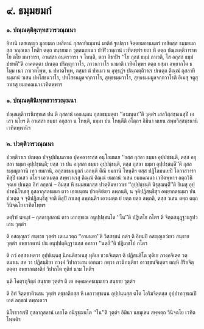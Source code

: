 <h1>๙. ธมฺมยมกํ</h1>
<h3>๑. ปณฺณตฺติอุเทฺทสวารวณฺณนา</h3>
<p> อิทานิ  เตสเญฺญว มูลยมเก เทสิตานํ กุสลาทิธมฺมานํ มาติกํ ฐเปตฺวา จิตฺตยมกานนฺตรํ เทสิตสฺส ธมฺมยมกสฺส วณฺณนา โหติฯ ตตฺถ ขนฺธยมเก วุตฺตนเยเนว ปาฬิววตฺถานํ เวทิตพฺพํฯ ยถา หิ ตตฺถ ปณฺณตฺติวาราทโย ตโย มหาวารา, อวเสสา อนฺตรวารา จ โหนฺติ, ตถา อิธาปิฯ ‘‘โย กุสลํ ธมฺมํ ภาเวติ, โส อกุสลํ ธมฺมํ ปชหตี’’ติ อาคตตฺตา ปเนตฺถ ปริญฺญาวาโร, ภาวนาวาโร นามาติ เวทิตโพฺพฯ ตตฺถ ยสฺมา อพฺยากโต ธโมฺม เนว ภาเวตโพฺพ, น ปหาตโพฺพ, ตสฺมา ตํ ปทเมว น อุทฺธฎํฯ ปณฺณตฺติวาเร ปเนตฺถ ติณฺณํ กุสลาทิธมฺมานํ วเสน ปทโสธนวาโร, ปทโสธนมูลจกฺกวาโร, สุทฺธธมฺมวาโร, สุทฺธธมฺมมูลจกฺกวาโรติ  อิเมสุ จตูสุ วาเรสุ ยมกคณนา เวทิตพฺพาฯ</p>


<h3>๑. ปณฺณตฺตินิเทฺทสวารวณฺณนา</h3>
<p> ปณฺณตฺติวารนิเทฺทเส ปน ติ กุสลานํ เอกเนฺตน กุสลธมฺมตฺตา ‘‘อามนฺตา’’ติ วุตฺตํฯ เสสวิสฺสชฺชเนสุปิ เอเสว นโยฯ ติ อวเสสา ธมฺมา อกุสลา น โหนฺติ, ธมฺมา ปน โหนฺตีติ อโตฺถฯ อิมินา นเยน สพฺพวิสฺสชฺชนานิ เวทิตพฺพานิฯ</p>

</p>


<h3>๒. ปวตฺติวารวณฺณนา</h3>
<p> ปวตฺติวาเร  ปเนตฺถ ปจฺจุปฺปนฺนกาเล ปุคฺคลวารสฺส อนุโลมนเย ‘‘ยสฺส กุสลา ธมฺมา อุปฺปชฺชนฺติ, ตสฺส อกุสลา ธมฺมา อุปฺปชฺชนฺติ; ยสฺส วา ปน อกุสลา ธมฺมา อุปฺปชฺชนฺติ, ตสฺส กุสลา ธมฺมา อุปฺปชฺชนฺตี’’ติ กุสลธมฺมมูลกานิ เทฺว ยมกานิ, อกุสลธมฺมมูลกํ เอกนฺติ ตีณิ ยมกานิ โหนฺติฯ ตสฺส ปฎิโลมนเยปิ โอกาสวาราทีสุปิ เอเสว นโยฯ เอวเมตฺถ สพฺพวาเรสุ ติณฺณํ ติณฺณํ ยมกานํ วเสน ยมกคณนา เวทิตพฺพาฯ อตฺถวินิจฺฉเย ปเนตฺถ อิทํ ลกฺขณํ – อิมสฺส หิ ธมฺมยมกสฺส  ปวตฺติมหาวาเร ‘‘อุปฺปชฺชนฺติ นิรุชฺฌนฺตี’’ติ อิเมสุ อุปฺปาทนิโรเธสุ กุสลากุสลธมฺมา ตาว เอกเนฺตน ปวตฺติยํเยว ลพฺภนฺติ, น จุติปฎิสนฺธีสุฯ อพฺยากตธมฺมา ปน ปวเตฺต จ จุติปฎิสนฺธีสุ จาติ ตีสุปิ กาเลสุ ลพฺภนฺติฯ เอวเมตฺถ ยํ ยตฺถ ยตฺถ ลพฺภติ, ตสฺส วเสน ตตฺถ ตตฺถ วินิจฺฉโย เวทิตโพฺพฯ</p>


<p>ตตฺริทํ นยมุขํ – กุสลากุสลานํ ตาว เอกกฺขเณ อนุปฺปชฺชนโต ‘‘โน’’ติ ปฎิเสโธ กโตฯ ติ จิตฺตสมุฎฺฐานรูปวเสน วุตฺตํฯ</p>


<p> ติ อสญฺญภวํ สนฺธาย วุตฺตํฯ เตเนเวตฺถ ‘‘อามนฺตา’’ติ วิสฺสชฺชนํ กตํฯ ติ อิทมฺปิ อสญฺญภวํเยว สนฺธาย วุตฺตํฯ อพฺยากตานํ ปน อนุปฺปตฺติฎฺฐานสฺส อภาวา ‘‘นตฺถี’’ติ ปฎิเกฺขโป กโตฯ</p>


<p> ติ ภวํ อสฺสาเทตฺวา อุปฺปเนฺนสุ นิกนฺติชวเนสุ ทุติเย ชวนจิเตฺตฯ ติ ปฎิสนฺธิโต ทุติเย ภวงฺคจิเตฺต วตฺตมาเน สห วา ปฎิสนฺธิยา ภวงฺคํ วิปากวเสน เอกเมว กตฺวา ภวนิกนฺติยา อาวชฺชนจิเตฺตฯ ตญฺหิ กิริยจิตฺตตฺตา อพฺยากตชาติยํ วิปากโต ทุติยํ นาม โหติฯ</p>


<p>   นฺติ โคตฺรภุจิตฺตํ สนฺธาย วุตฺตํฯ ติ เต อคฺคมคฺคธเมฺมเยว สนฺธาย วุตฺตํฯ</p>


<p>   ติ อิทํ จิตฺตชาติวเสน วุตฺตํฯ ตชฺชาติกสฺส หิ เอกาวชฺชเนน อุปฺปนฺนสฺส ตโต โอริมจิตฺตสฺส อุปฺปาทกฺขเณปิ เอตํ ลกฺขณํ ลพฺภเตวฯ</p>


<p> นิโรธวาเรปิ กุสลากุสลานํ เอกโต อนิรุชฺฌนโต ‘‘โน’’ติ วุตฺตํฯ อิมินา นยมุเขน สพฺพตฺถ วินิจฺฉโย เวทิตโพฺพติฯ</p>

</p>





